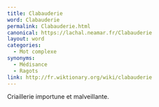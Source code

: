 ```yaml
---
title: Clabauderie
word: Clabauderie
permalink: Clabauderie.html
canonical: https://lachal.neamar.fr/Clabauderie
layout: word
categories:
  - Mot complexe
synonyms:
  - Médisance
  - Ragots
link: http://fr.wiktionary.org/wiki/clabauderie
---
```


Criaillerie importune et malveillante.

